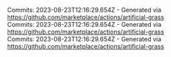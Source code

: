 Commits: 2023-08-23T12:16:29.654Z - Generated via https://github.com/marketplace/actions/artificial-grass
<br>
Commits: 2023-08-23T12:16:29.654Z - Generated via https://github.com/marketplace/actions/artificial-grass
<br>
Commits: 2023-08-23T12:16:29.654Z - Generated via https://github.com/marketplace/actions/artificial-grass
<br>
